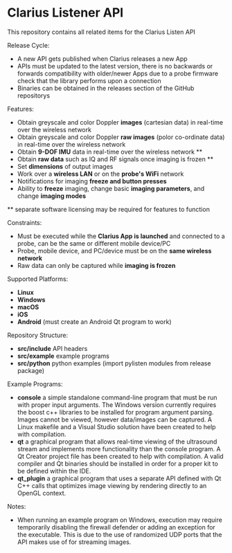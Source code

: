 Clarius Listener API
====================

This repository contains all related items for the Clarius Listen API

Release Cycle:
- A new API gets published when Clarius releases a new App
- APIs must be updated to the latest version, there is no backwards or forwards compatibility with older/newer Apps due to a probe firmware check that the library performs upon a connection
- Binaries can be obtained in the releases section of the GitHub repositorys

Features:
- Obtain greyscale and color Doppler **images** (cartesian data) in real-time over the wireless network
- Obtain greyscale and color Doppler **raw images** (polor co-ordinate data) in real-time over the wireless network
- Obtain **9-DOF IMU** data in real-time over the wireless network **
- Obtain **raw data** such as IQ and RF signals once imaging is frozen **
- Set **dimensions** of output images
- Work over a **wireless LAN** or on the **probe's WiFi** network
- Notifications for imaging **freeze and button presses**
- Ability to **freeze** imaging, change basic **imaging parameters**, and change **imaging modes**

** separate software licensing may be required for features to function

Constraints:
- Must be executed while the **Clarius App is launched** and connected to a probe, can be the same or different mobile device/PC
- Probe, mobile device, and PC/device must be on the **same wireless network**
- Raw data can only be captured while **imaging is frozen**

Supported Platforms:
- **Linux**
- **Windows**
- **macOS**
- **iOS**
- **Android** (must create an Android Qt program to work)

Repository Structure:
- **src/include**         API headers
- **src/example**         example programs
- **src/python**          python examples (import pylisten modules from release package)

Example Programs:
- **console** a simple standalone command-line program that must be run with proper input arguments. The Windows version currently requires the boost c++ libraries to be installed for program argument parsing. Images cannot be viewed, however data/images can be captured. A Linux makefile and a Visual Studio solution have been created to help with compilation.
- **qt** a graphical program that allows real-time viewing of the ultrasound stream and implements more functionality than the console program. A Qt Creator project file has been created to help with compilation. A valid compiler and Qt binaries should be installed in order for a proper kit to be defined within the IDE.
- **qt_plugin** a graphical program that uses a separate API defined with Qt C++ calls that optimizes image viewing by rendering directly to an OpenGL context.

Notes:
- When running an example program on Windows, execution may require temporarily disabling the firewall defender or adding an exception for the executable. This is due to the use of randomized UDP ports that the API makes use of for streaming images.
